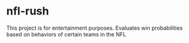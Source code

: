 # nfl-rush

This project is for entertainment purposes. Evaluates win probabilities based on behaviors of certain teams in the NFL
